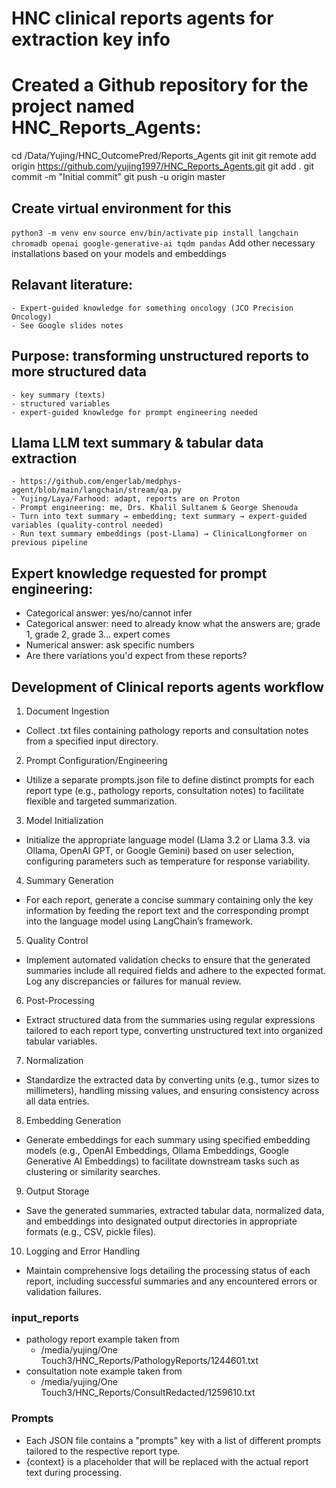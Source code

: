 # HNC clinical reports agents for extraction key info

# Created a Github repository for the project named HNC_Reports_Agents:

cd /Data/Yujing/HNC_OutcomePred/Reports_Agents
git init
git remote add origin https://github.com/yujing1997/HNC_Reports_Agents.git
git add .
git commit -m "Initial commit"
git push -u origin master

## Create virtual environment for this 
`python3 -m venv env`
`source env/bin/activate`
`pip install langchain chromadb openai google-generative-ai tqdm pandas`
Add other necessary installations based on your models and embeddings


## Relavant literature:
    - Expert-guided knowledge for something oncology (JCO Precision Oncology)
    - See Google slides notes

## Purpose: transforming unstructured reports to more structured data
    - key summary (texts)
    - structured variables 
    - expert-guided knowledge for prompt engineering needed

## Llama LLM text summary & tabular data extraction
    - https://github.com/engerlab/medphys-agent/blob/main/langchain/stream/qa.py
    - Yujing/Laya/Farhood: adapt, reports are on Proton 
    - Prompt engineering: me, Drs. Khalil Sultanem & George Shenouda
    - Turn into text summary → embedding; text summary → expert-guided variables (quality-control needed)
    - Run text summary embeddings (post-Llama) → ClinicalLongformer on previous pipeline

## Expert knowledge requested for prompt engineering: 
- Categorical answer: yes/no/cannot infer 
- Categorical answer: need to already know what the answers are; grade 1, grade 2, grade 3… expert comes 
- Numerical answer: ask specific numbers  
- Are there variations you'd expect from these reports? 


## Development of Clinical reports agents workflow 

1. Document Ingestion
- Collect .txt files containing pathology reports and consultation notes from a specified input directory.
2. Prompt Configuration/Engineering 
- Utilize a separate prompts.json file to define distinct prompts for each report type (e.g., pathology reports, consultation notes) to facilitate flexible and targeted summarization.
3. Model Initialization
- Initialize the appropriate language model (Llama 3.2 or Llama 3.3. via Ollama, OpenAI GPT, or Google Gemini) based on user selection, configuring parameters such as temperature for response variability.
4. Summary Generation
- For each report, generate a concise summary containing only the key information by feeding the report text and the corresponding prompt into the language model using LangChain’s framework.
5. Quality Control
- Implement automated validation checks to ensure that the generated summaries include all required fields and adhere to the expected format. Log any discrepancies or failures for manual review.
6. Post-Processing
- Extract structured data from the summaries using regular expressions tailored to each report type, converting unstructured text into organized tabular variables.
7. Normalization
- Standardize the extracted data by converting units (e.g., tumor sizes to millimeters), handling missing values, and ensuring consistency across all data entries.
8. Embedding Generation
- Generate embeddings for each summary using specified embedding models (e.g., OpenAI Embeddings, Ollama Embeddings, Google Generative AI Embeddings) to facilitate downstream tasks such as clustering or similarity searches.
9. Output Storage
- Save the generated summaries, extracted tabular data, normalized data, and embeddings into designated output directories in appropriate formats (e.g., CSV, pickle files).
10. Logging and Error Handling
- Maintain comprehensive logs detailing the processing status of each report, including successful summaries and any encountered errors or validation failures.

### input_reports
- pathology report example taken from
    - /media/yujing/One Touch3/HNC_Reports/PathologyReports/1244601.txt
- consultation note example taken from
    - /media/yujing/One Touch3/HNC_Reports/ConsultRedacted/1259610.txt

### Prompts 
- Each JSON file contains a "prompts" key with a list of different prompts tailored to the respective report type.
- {context} is a placeholder that will be replaced with the actual report text during processing.